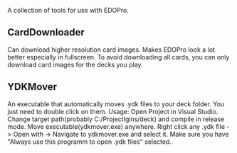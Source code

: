 A collection of tools for use with EDOPro.

## CardDownloader
Can download higher resolution card images. Makes EDOPro look a lot better especially in fullscreen.
To avoid downloading all cards, you can only download card images for the decks you play.


## YDKMover
An executable that automatically moves .ydk files to your deck folder. You just need to double click on them.
Usage:
Open Project in Visual Studio. Change target path(probably C:/ProjectIgins/deck) and compile in release mode.
Move executable(ydkmover.exe) anywhere.
Right click any .ydk file -> Open with -> Navigate to ydkmover.exe and select it.
Make sure you have "Always use this programm to open .ydk files" selected.